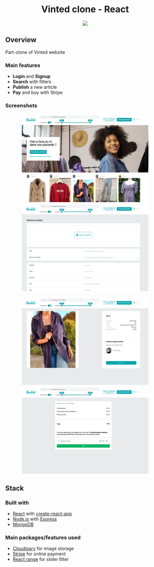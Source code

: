 <h1 align="center">
	Vinted clone - React
</h1>

<p align="center">
	<img src="https://github.com/Thmsbonte/Achylles/blob/main/preview/achylle-gify.gif" width="300">
</p>

## Overview

Part-clone of Vinted website

### Main features
- **Login** and **Signup**
- **Search** with filters
- **Publish** a new article
- **Pay** and buy with Stripe

### Screenshots

<p align="center">
	<img margin="20" width="400" alt="home-page" src="https://github.com/Thmsbonte/vinted-frontend/blob/main/preview/home-page.png"><img width="400" alt="publish-page" src="https://github.com/Thmsbonte/vinted-frontend/blob/main/preview/publish.png">
	</p>
	
  <p align="center">
  <img width="400" alt="article-page" src="https://github.com/Thmsbonte/vinted-frontend/blob/main/preview/article.png"><img width="400" alt="payment-page" src="https://github.com/Thmsbonte/vinted-frontend/blob/main/preview/payment.png">
</p>

## Stack

### Built with

- [React](https://fr.reactjs.org/) with [create-react-app](https://github.com/facebook/create-react-app)
- [Node.js](https://nodejs.org/en/) with [Express](https://expressjs.com/fr/)
- [MongoDB](https://www.mongodb.com/)

### Main packages/features used

- [Cloudinary](https://cloudinary.com/) for image storage
- [Stripe](https://stripe.com) for online payment
- [React range](https://www.npmjs.com/package/react-range) for slider filter

<!-- See also the list of [contributors](https://github.com/your/project/contributors) who participated in this project. -->

